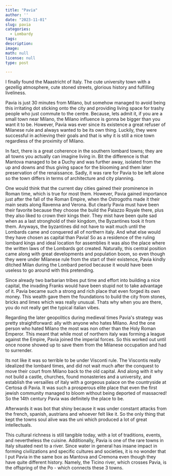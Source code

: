 ```yaml
---
title: "Pavia"
author: ''
date: "2023-11-01"
slug: pavia
categories: 
  - Lombardy
tags:
description:
image: 
math: null
license: null
type: post

---
```


I finally found the Maastricht of Italy. The cute university town with a gezellig atmosphere, cute stoned streets, glorious history and fulfilling liveliness.


Pavia is just 30 minutes from Milano, but somehow managed to avoid being this irritating dot sticking onto the city and providing living space for trashy people who just commute to the centre. Because, lets admit it, if you are a small town near Milano, the Milano influence is gonna be bigger than you want it to be. However, Pavia was ever since its existence a great refuser of Milanese rule and always wanted to be its own thing. Luckily, they were successful in achieving their goals and that is why it is still a nice town regardless of the proximity of Milano.

In fact, there is a great coherence in the southern lombard towns; they are all towns you actually can imagine living in. Bit the difference is that Mantova managed to be a Duchy and was further away, isolated from the up and downs and thus giving space for the blooming and them later preservation of the renaissance. Sadly, it was rare for Pavia to be left alone so the town differs in terms of architecture and city planning.

One would think that the current day cities gained their prominence in Roman time, which is true for most them. However, Pavia gained importance just after the fall of the Roman Empire, when the Ostrogoths made it their main seats along Ravenna and Verona. But clearly Pavia must have been their favorite because they choose the build the Palazzo Royale there, plus they also liked to crown their kings their. They mist have been quite sad when as a last stronghold of their kingdom, the Byzantines took it from them. Anyways, the byzantines did not have to wait much until the Lombards came and conquered all of northern italy. And what else would they have chosen as capital than Pavia! So as a residence of the ruling lombard kings and ideal location for assemblies it was also the place where the written laws of the Lombards got created. Naturally, this central position came along with great developments and population boom, so even though they were under Milanese rule from the start of their existence, Pavia kindly ditched Milan during the Lombard period because it would have been useless to go around with this pretending.

Since already two barbarian tribes put time and effort into building a nice capital, the invading Franks would have been stupid not to take advantage of it. Pavia became such a strong and rich place that even forged its own money. This wealth gave them the foundations to build the city from stones, bricks and limes which was really unusual. Thats why when you are there, you do not really get the typical italian vibes.

Regarding the later geopolitics during medieval times Pavia's strategy was pretty straightforward: ally with anyone who hates Milano.  And the one person who hated Milano the most was non other than the Holy Roman Emperor. This meant that while most of northern italy was forming a league against the Empire, Pavia joined the imperial forces. So this worked out until once noone showed up to save them from the Milanese occupation and had to surrender.

Its not like it was so terrible to be under Visconti rule. The Viscontis really idealized the lombard times, and did not wait much after the conquest to move their court from Milano back to the old capital. And along with it why not build a castle, churches, found monasteries and a university, and establish the versailles of italy with a gorgeous palace on the countryside at Certosa di Pavia. It was such a prosperous elite place that even the first jewish community managed to bloom without being deported of massacred! So the 14th century Pavia was definitely the place to be.

Afterwards it was bot that shiny because it was under constant attacks from the french, spanish, austrians and whoever felt like it. So the only thing that kept the towns soul alive was the uni which produced a lot of great intellectuals.

This cultural richness is still tangible today, with a lot of traditions, events, and nevertheless the cuisine. Additionally, Pavia is one of the rare towns in Italy situated next to a river. Since water in general has insane impact in forming civilizations and specific cultures and societies, it is no wonder that I put Pavia in the same box as Mantova and Cremona even though they have quite different history. Namely, the Ticino river, which crosses Pavia, is the offspring of the Po - which connects these 3 towns.

